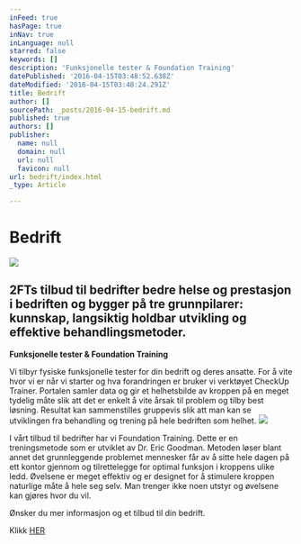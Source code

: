 ```yaml
---
inFeed: true
hasPage: true
inNav: true
inLanguage: null
starred: false
keywords: []
description: 'Funksjonelle tester & Foundation Training'
datePublished: '2016-04-15T03:48:52.638Z'
dateModified: '2016-04-15T03:48:24.291Z'
title: Bedrift
author: []
sourcePath: _posts/2016-04-15-bedrift.md
published: true
authors: []
publisher:
  name: null
  domain: null
  url: null
  favicon: null
url: bedrift/index.html
_type: Article

---
```

# Bedrift
![](https://the-grid-user-content.s3-us-west-2.amazonaws.com/0a8da3ef-1620-4d85-b498-be56d126d32f.jpg)

## 2FTs tilbud til bedrifter bedre helse og prestasjon i bedriften og bygger på tre grunnpilarer: kunnskap, langsiktig holdbar utvikling og effektive behandlingsmetoder. 

**Funksjonelle tester & Foundation Training**

Vi tilbyr fysiske funksjonelle tester for din bedrift og deres ansatte. For å vite hvor vi er når vi starter og hva forandringen er bruker vi verktøyet CheckUp Trainer. Portalen samler data og gir et helhetsbilde av kroppen på en meget tydelig måte slik att det er enkelt å vite årsak til problem og tilby best løsning. Resultat kan sammenstilles gruppevis slik att man kan se utviklingen fra behandling og trening på hele bedriften som helhet. ![](https://the-grid-user-content.s3-us-west-2.amazonaws.com/ce703769-557b-4a84-947e-16297a84f964.png)

I vårt tilbud til bedrifter har vi Foundation Training. Dette er en treningsmetode som er utviklet av Dr. Eric Goodman. Metoden løser blant annet det grunnleggende problemet mennesker får av å sitte hele dagen på ett kontor gjennom og tilrettelegge for optimal funksjon i kroppens ulike ledd. Øvelsene er meget effektiv og er designet for å stimulere kroppen naturlige måte å hele seg selv. Man trenger ikke noen utstyr og øvelsene kan gjøres hvor du vil.  

Ønsker du mer informasjon og et tilbud til din bedrift.

Klikk [HER][0]

[0]: https://podio.com/webforms/15553182/1042681